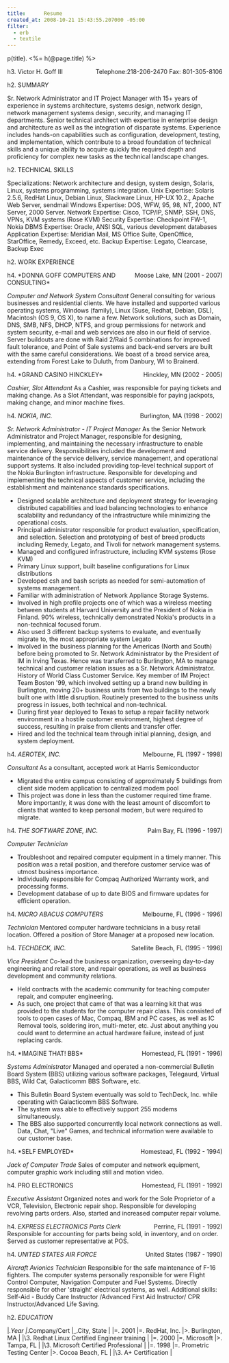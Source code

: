 ```yaml
---
title:      Resume
created_at: 2008-10-21 15:43:55.207000 -05:00
filter:
  - erb
  - textile
---
```

p(title). <%= h(@page.title) %>

<div style="float:right;">
Telephone:218-206-2470
Fax: 801-305-8106
</div> 
h3. Victor H. Goff III

h2. SUMMARY

Sr. Network Administrator and IT Project Manager with 15+ years of experience in systems architecture, systems design, network design, network management systems design, security, and managing IT departments.
Senior technical architect with expertise in enterprise design and architecture as well as the integration of disparate systems. Experience includes hands-on capabilities such as configuration, development, testing, and implementation, which contribute to a broad foundation of technical skills and a unique ability to acquire quickly the required depth and proficiency for complex new tasks as the technical landscape changes.

h2. TECHNICAL SKILLS

Specializations:   Network architecture and design, system design, Solaris, Linux, systems programming, systems integration.
Unix Expertise:   Solaris 2.5.6, RedHat Linux, Debian Linux, Slackware Linux, HP-UX 10.2., Apache Web Server, sendmail
Windows Expertise:   DOS, WFW, 95, 98, NT, 2000, NT Server, 2000 Server.
Network Expertise:   Cisco, TCP/IP, SNMP, SSH, DNS, VPNs, KVM systems (Rose KVM)
Security Expertise:   Checkpoint FW-1, Nokia
DBMS Expertise:   Oracle, ANSI SQL, various development databases
Application Expertise:   Meridian Mail, MS Office Suite, OpenOffice, StarOffice, Remedy, Exceed, etc.
Backup Expertise:   Legato, Clearcase, Backup Exec

h2. WORK EXPERIENCE

<div style="float:right;">
Moose Lake, MN
(2001 - 2007)
</div>
h4. *DONNA GOFF COMPUTERS AND CONSULTING*

*Computer and Network System Consultant*
General consulting for various businesses and residential clients. We have installed and supported various operating systems, Windows (family), Linux (Suse, Redhat, Debian, DSL), Macintosh (OS 9, OS X), to name a few.
Network solutions, such as Domain, DNS, SMB, NFS, DHCP, NTFS, and group permissions for network and system security, e-mail and web services are also in our field of service.
Server buildouts are done with Raid 2/Raid 5 combinations for improved fault tolerance, and Point of Sale systems and back-end servers are built with the same careful considerations. We boast of a broad service area, extending from Forest Lake to Duluth, from Danbury, WI to Brainerd.

<div style="float:right;">
Hinckley, MN
(2002 - 2005)
</div>
h4. *GRAND CASINO HINCKLEY*

*Cashier, Slot Attendant*
As a Cashier, was responsible for paying tickets and making change.
As a Slot Attendant, was responsible for paying jackpots, making change, and minor machine fixes.

<div style="float:right;">
Burlington, MA
(1998 - 2002)
</div>

h4. *NOKIA, INC.*

*Sr. Network Administrator - IT Project Manager*
As the Senior Network Administrator and Project Manager, responsible for designing, implementing, and maintaining the necessary infrastructure to enable service delivery. Responsibilities included the development and maintenance of the service delivery, service management, and operational support systems. It also included providing top-level technical support of the Nokia Burlington infrastructure. Responsible for developing and implementing the technical aspects of customer service, including the establishment and maintenance standards specifications.

* Designed scalable architecture and deployment strategy for leveraging distributed capabilities and load balancing technologies to enhance scalability and redundancy of the infrastructure while minimizing the operational costs.
* Principal administrator responsible for product evaluation, specification, and selection. Selection and prototyping of best of breed products including Remedy, Legato, and Tivoli for network management systems.
* Managed and configured infrastructure, including KVM systems (Rose KVM)
* Primary Linux support, built baseline configurations for Linux distributions
* Developed csh and bash scripts as needed for semi-automation of systems management.
* Familiar with administration of Network Appliance Storage Systems.
* Involved in high profile projects one of which was a wireless meeting between students at Harvard University and the President of Nokia in Finland. 90% wireless, technically demonstrated Nokia's products in a non-technical focused forum.
* Also used 3 different backup systems to evaluate, and eventually migrate to, the most appropriate system Legato
* Involved in the business planning for the Americas (North and South) before being promoted to Sr. Network Administrator by the President of IM in Irving Texas. Hence was transferred to Burlington, MA to manage technical and customer relation issues as a Sr. Network Administrator. History of World Class Customer Service. Key member of IM Project Team Boston '99, which involved setting up a brand new building in Burlington, moving 20+ business units from two buildings to the newly built one with little disruption. Routinely presented to the business units progress in issues, both technical and non-technical.
* During first year deployed to Texas to setup a repair facility network environment in a hostile customer environment, highest degree of success, resulting in praise from clients and transfer offer.
* Hired and led the technical team through initial planning, design, and system deployment.

<div style="float:right;">
Melbourne, FL
(1997 - 1998)
</div>

h4. *AEROTEK, INC.*

*Consultant*
As a consultant, accepted work at Harris Semiconductor

* Migrated the entire campus consisting of approximately 5 buildings from client side modem application to centralized modem pool
* This project was done in less than the customer required time frame. More importantly, it was done with the least amount of discomfort to clients that wanted to keep personal modem, but were required to migrate.

<div style="float:right;">
Palm Bay, FL
(1996 - 1997)
</div>

h4. *THE SOFTWARE ZONE, INC.*

*Computer Technician*

* Troubleshoot and repaired computer equipment in a timely manner. This position was a retail position, and therefore customer service was of utmost business importance.
* Individually responsible for Compaq Authorized Warranty work, and processing forms.
* Development database of up to date BIOS and firmware updates for efficient operation.

<div style="float:right;">
Melbourne, FL
(1996 - 1996)
</div>

h4. *MICRO ABACUS COMPUTERS*

*Technician*
Mentored computer hardware technicians in a busy retail location. Offered a position of Store Manager at a proposed new location.

<div style="float:right;">
Satellite Beach, FL
(1995 - 1996)
</div>

h4. *TECHDECK, INC.*

*Vice President*
Co-lead the business organization, overseeing day-to-day engineering and retail store, and repair operations, as well as business development and community relations.

* Held contracts with the academic community for teaching computer repair, and computer engineering.
* As such, one project that came of that was a learning kit that was provided to the students for the computer repair class. This consisted of tools to open cases of Mac, Compaq, IBM and PC cases, as well as IC Removal tools, soldering iron, multi-meter, etc. Just about anything you could want to determine an actual hardware failure, instead of just replacing cards.

<div style="float:right;">
Homestead, FL
(1991 - 1996)
</div>
h4. *IMAGINE THAT! BBS*

*Systems Administrator*
Managed and operated a non-commercial Bulletin Board System (BBS) utilizing various software packages, Telegaurd, Virtual BBS, Wild Cat, Galacticomm BBS Software, etc.

* This Bulletin Board System eventually was sold to TechDeck, Inc. while operating with Galacticomm BBS Software.
* The system was able to effectively support 255 modems simultaneously.
* The BBS also supported concurrently local network connections as well. Data, Chat, "Live" Games, and technical information were available to our customer base.

<div style="float:right;">
Homestead, FL
(1992 - 1994)
</div>
h4. *SELF EMPLOYED*

*Jack of Computer Trade*
Sales of computer and network equipment, computer graphic work including still and motion video.

<div style="float:right;">
Homestead, FL
(1991 - 1992)
</div>

h4. PRO ELECTRONICS

*Executive Assistant*
Organized notes and work for the Sole Proprietor of a VCR, Television, Electronic repair shop. Responsible for developing revolving parts orders. Also, started and increased computer repair volume.

<div style="float:right;">
Perrine, FL
(1991 - 1992)
</div>

h4. *EXPRESS ELECTRONICS*
*Parts Clerk*
Responsible for accounting for parts being sold, in inventory, and on order.
Served as customer representative at POS.

<div style="float:right;">
United States
(1987 - 1990)
</div>

h4. *UNITED STATES AIR FORCE*

*Aircraft Avionics Technician*
Responsible for the safe maintenance of F-16 fighters. The computer systems personally responsible for were Flight Control Computer, Navigation Computer and Fuel Systems. Directly responsible for other 'straight' electrical systems, as well. Additional skills: Self-Aid - Buddy Care Instructor /Advanced First Aid Instructor/ CPR Instructor/Advanced Life Saving.

h2. *EDUCATION*

|_.Year    |_.Company/Cert                |_.City, State       |
|=. 2001   |=. RedHat, Inc.               |>. Burlington, MA   |
|\3. Redhat Linux Certified Engineer training                |
|=. 2000   |=. Microsoft                  |>. Tampa, FL        |
|\3. Microsoft Certified Professional                        |
|=. 1998   |=. Prometric Testing Center   |>.  Cocoa Beach, FL |
|\3. A+ Certification                                        |

